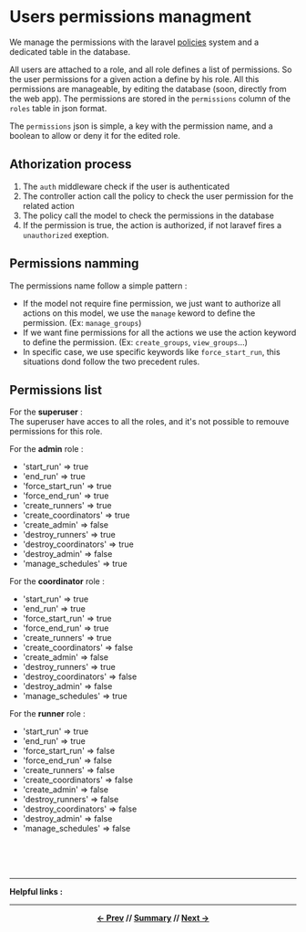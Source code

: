 # Users permissions managment

We manage the permissions with the laravel [policies](https://laravel.com/docs/5.5/authorization#creating-policies) system and a dedicated table in the database.

All users are attached to a role, and all role defines a list of permissions. So the user permissions for a given action a define by his role. All this permissions are manageable, by editing the database (soon, directly from the web app). The permissions are stored in the `permissions` column of the `roles` table in json format.

The `permissions` json is simple, a key with the permission name, and a boolean to allow or deny it for the edited role.

## Athorization process

1. The `auth` middleware check if the user is authenticated
2. The controller action call the policy to check the user permission for the related action
3. The policy call the model to check the permissions in the database
4. If the permission is true, the action is authorized, if not laravef fires a `unauthorized` exeption.

## Permissions namming

The permissions name follow a simple pattern :

* If the model not require fine permission, we just want to authorize all actions on this model, we use the `manage` keword to define the permission. (Ex: `manage_groups`)
* If we want fine permissions for all the actions we use the action keyword to define the permission. (Ex: `create_groups`, `view_groups`...)
* In specific case, we use specific keywords like `force_start_run`, this situations dond follow the two precedent rules.

## Permissions list

For the **superuser** :  
The superuser have acces to all the roles, and it's not possible to remouve permissions for this role.

For the **admin** role :
* 'start_run'            => true
* 'end_run'              => true
* 'force_start_run'      => true
* 'force_end_run'        => true
* 'create_runners'       => true
* 'create_coordinators'  => true
* 'create_admin'         => false
* 'destroy_runners'      => true
* 'destroy_coordinators' => true
* 'destroy_admin'        => false
* 'manage_schedules'     => true

For the **coordinator** role :
* 'start_run'            => true
* 'end_run'              => true
* 'force_start_run'      => true
* 'force_end_run'        => true
* 'create_runners'       => true
* 'create_coordinators'  => false
* 'create_admin'         => false
* 'destroy_runners'      => true
* 'destroy_coordinators' => false
* 'destroy_admin'        => false
* 'manage_schedules'     => true

For the **runner** role :
* 'start_run'            => true
* 'end_run'              => true
* 'force_start_run'      => false
* 'force_end_run'        => false
* 'create_runners'       => false
* 'create_coordinators'  => false
* 'create_admin'         => false
* 'destroy_runners'      => false
* 'destroy_coordinators' => false
* 'destroy_admin'        => false
* 'manage_schedules'     => false

<br>
<br>
<br>
<hr>

**Helpful links :**

<hr>
<div align="center">

**[<- Prev](#) // [Summary](../README.md) // [Next ->](#)**

</div>